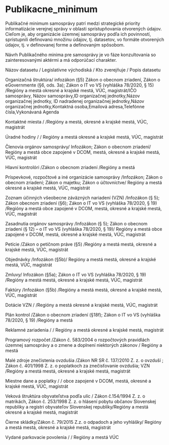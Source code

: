 # Publikacne_minimum

Publikačné minimum samosprávy patrí medzi strategické priority informatizácie verejnej správy v oblasti sprístupňovania otvorených údajov. Cieľom je, aby organizácie územnej samosprávy podľa ich povinností, sprístupnili definovanú množinu údajov, tj. datasetov, vo formáte otvorených údajov, tj. v definovanej forme a definovaným spôsobom. 

Návrh Publikačného minima pre samosprávy je vo fáze konzultovania so zainteresovanými aktérmi a má odporúčací charakter. 

Názov datasetu / Legislatívne východiská	/  Kto zverejňuje / Popis datasetu

Organizačná štruktúra/	infozákon (§5) Zákon o obecnom zriadení, Zákon o eGovernmente  (§6, ods. 3a); Zákon o IT vo VS  (vyhláška 78/2020, § 15)	/Regióny a mestá	okresné a krajské mestá, VÚC, magistrát/IČO samosprávy, Názov samosprávy,ID organizačnej jednotky,Názov organizačnej jednotky, ID  nadradenej organizačnej jednotky,Názov organizačnej jednotky,Kontaktná osoba,Emailová adresa,Telefónne čísla,Vykonávaná Agenda

Kontaktné miesta	/ /Regióny a mestá,	okresné a krajské mestá, VÚC, magistrát

Úradné hodiny	/  /	Regióny a mestá	okresné a krajské mestá, VÚC, magistrát

Členovia orgánov samosprávy/	Infozákon; Zákon o obecnom zriadení/	Regióny a mestá	obce zapojené v DCOM, mestá, okresné a krajské mestá, VÚC, magistrát

Hlavní kontrolóri 	/Zákon o obecnom zriadení	/Regióny a mestá	

Príspevkové, rozpočtové a iné organizácie samosprávy 	/Infozákon; Zákon o obecnom zriadení; Zákon o majetku; Zákon o  účtovníctve/	Regióny a mestá	okresné a krajské mestá, VÚC, magistrát

Zoznam účinných všeobecne záväzných nariadení (VZN)	/Infozákon (§ 5); Zákon obecnom zriadení (§6); Zákon o IT vo VS (vyhláška 78/2020, § 19)	/Regióny a mestá	obce zapojené v DCOM, mestá, okresné a krajské mestá, VÚC, magistrát

Zasadnutia orgánov samosprávy	/Infozákon (§ 5); Zákon o obecnom zriadení (§ 12) – o IT vo VS (vyhláška 78/2020, § 19)/	Regióny a mestá	obce zapojené v DCOM, mestá, okresné a krajské mestá, VÚC, magistrát

Petície	/Zákon o petičnom práve (§5)	/Regióny a mestá	mestá, okresné a krajské mestá, VÚC, magistrát

Objednávky	/Infozákon  (§5b)/	Regióny a mestá	mestá, okresné a krajské mestá, VÚC, magistrát

Zmluvy/	Infozákon  (§5a); Zákon o IT vo VS (vyhláška 78/2020, § 19)	/Regióny a mestá	mestá, okresné a krajské mestá, VÚC, magistrát

Faktúry	/Infozákon  (§5b)	/Regióny a mestá	mestá, okresné a krajské mestá, VÚC, magistrát

Dotácie	VZN	/   /Regióny a mestá	okresné a krajské mestá, VÚC, magistrát

Plán kontrol	/Zákon o obecnom zriadení (§18f); Zákon o IT vo VS (vyhláška 78/2020, § 19)	/Regióny a mestá	

Reklamné zariadenia	/   /	Regióny a mestá	okresné a krajské mestá, magistrát

Programový rozpočet	/Zákon č. 583/2004 o rozpočtových pravidlách územnej samosprávy a o zmene a doplnení niektorých zákonov	/ Regióny a mestá	

Malé zdroje znečistenia ovzdušia 	/Zákon NR SR č. 137/2010 Z. z. o ovzduší ; Zákon č. 401/1998 Z. z. o poplatkoch za znečisťovanie ovzdušia; VZN	/Regióny a mestá	mestá, okresné a krajské mestá, magistrát

Miestne dane a poplatky	/   /	obce zapojené v DCOM, mestá, okresné a krajské mestá, VÚC, magistrát

Veková štruktúra obyvateľstva podľa ulíc	/ Zákon č.154/1994 Z. z.  o matrikách,  Zákon č. 253/1998 Z. z. o hlásení pobytu občanov Slovenskej republiky a registri obyvateľov Slovenskej republiky/Regióny a mestá	okresné a krajské mestá, magistrát

Čierne skládky/Zákon č. 79/2015 Z.z. o odpadoch a jeho vyhlášky/	Regióny a mestá	mestá, okresné a krajské mestá,  magistrát

Vydané parkovacie povolenia	/   /	Regióny a mestá	VÚC
